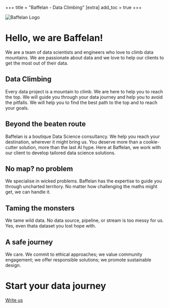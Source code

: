+++
title = "Baffelan - Data Climbing"
[extra]
add_toc = true
+++

![Baffelan Logo](/images/baffelan.png)

# Hello, we are Baffelan!

We are a team of data scientists and engineers who love to climb data mountains. We are passionate about data and we love to help our clients to get the most out of their data.

## Data Climbing

Every data project is a mountain to climb. We are here to help you to reach the top. We will guide you through your data journey and help you to avoid the pitfalls. We will help you to find the best path to the top and to reach your goals.

## Beyond the beaten route

Baffelan is a boutique Data Science consultancy. We help you reach your destination, wherever it might bring us. You deserve more than a cookie-cutter solution, more than the last AI hype. Here at Baffelan, we work with our client to develop tailored data science solutions.

## No map? no problem

We specialise in wicked problems. Baffelan has the expertise to guide you through uncharted territory. No matter how challenging the maths might get, we can handle it.

## Taming the monsters

We tame wild data. No data source, pipeline, or stream is too messy for us. Yes, even thata dataset you lost hope with.

## A safe journey

We care. We commit to ethical approaches; we value community engagement; we offer responsible solutions; we promote sustainable design.

# Start your data journey

[Write us](mailto:me@gvdallariva.net)